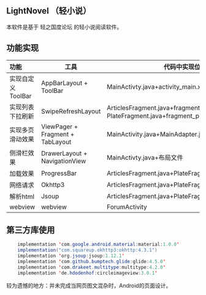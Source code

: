 ## LightNovel （轻小说）

本软件是基于 轻之国度论坛 的轻小说阅读软件。



## 功能实现



| 功能              | 工具                             | 代码中实现位置                                               |
| :---------------- | -------------------------------- | ------------------------------------------------------------ |
| 实现自定义ToolBar | AppBarLayout + ToolBar           | MainActivty.java+activity_main.xml                           |
| 实现列表下拉刷新  | SwipeRefreshLayout               | ArticlesFragment.java+fragment_articles.xml以及PlateFragment.java+fragment_plate |
| 实现多页滑动效果  | ViewPager + Fragment + TabLayout | MainActivity.java+MainAdapter.java+activity_main.xml         |
| 侧滑栏效果        | DrawerLayout + NavigationView    | MainActivty.java+布局文件                                    |
| 加载效果          | ProgressBar                      | ArticlesFragment.java+PlateFragment.java                     |
| 网络请求          | Okhttp3                          | ArticlesFragment.java+PlateFragment.java                     |
| 解析html          | Jsoup                            | ArticlesFragment.java+PlateFragment.java                     |
| webview           | webview                          | ForumActivity                                                |

## 第三方库使用

```java
    implementation 'com.google.android.material:material:1.0.0'
    implementation("com.squareup.okhttp3:okhttp:4.3.1")
    implementation 'org.jsoup:jsoup:1.12.1'
    implementation 'com.github.bumptech.glide:glide:4.5.0'
    implementation 'com.drakeet.multitype:multitype:4.2.0'
    implementation 'de.hdodenhof:circleimageview:3.0.1'
```



较为遗憾的地方：并未完成当网页图文混杂时，Android的页面设计。
